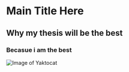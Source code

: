 # Main Title Here
## Why my thesis will be the best
### Becasue i am the best 
![Image of Yaktocat](https://octodex.github.com/images/yaktocat.png)
